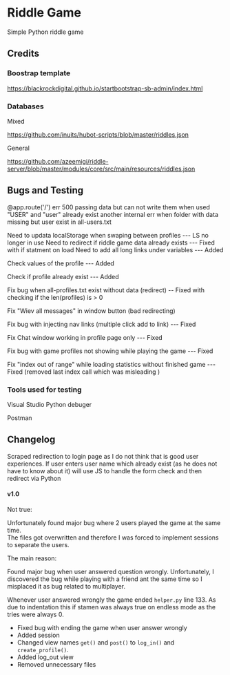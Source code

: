 # Riddle Game

Simple Python riddle game

## Credits

### Boostrap template

https://blackrockdigital.github.io/startbootstrap-sb-admin/index.html

### Databases

Mixed

https://github.com/inuits/hubot-scripts/blob/master/riddles.json

General

https://github.com/azeemigi/riddle-server/blob/master/modules/core/src/main/resources/riddles.json


## Bugs and Testing

@app.route('/')
err 500 passing data but can not write them when used "USER" and "user" already exist
another internal err when folder with data missing but user exist in all-users.txt


Need to updata localStorage when swaping between profiles --- LS no longer in use
Need to redirect if riddle game data already exists --- Fixed with if statment on load
Need to add all long links under variables --- Added

Check values of the profile --- Added

Check if profile already exist --- Added

Fix bug when all-profiles.txt exist without data (redirect) --  Fixed with checking if the len(profiles) is > 0

Fix "Wiev all messages" in window button (bad redirecting)

Fix bug with injecting nav links (multiple click add to link) --- Fixed

Fix Chat window working in profile page only --- Fixed

Fix bug with game profiles not showing while playing the game --- Fixed

Fix "index out of range" while loading statistics without finished game --- Fixed (removed last index call which was misleading )

### Tools used for testing

Visual Studio Python debuger

Postman


## Changelog

Scraped redirection to login page as I do not think that is good user experiences.
If user enters user name which already exist (as he does not have to know about it)
will use JS to handle the form check and then redirect via Python

#### v1.0

Not true:

Unfortunately found major bug where 2 users played the game at the same time.  
The files got overwritten and therefore I was forced to implement sessions to separate the users.

The main reason:

Found major bug when user answered question wrongly. Unfortunately, I discovered the bug while playing with a friend ant the same time so I misplaced it as bug related to multiplayer.

Whenever user answered wrongly the game ended `helper.py` line 133. As due to indentation this if stamen was always true on endless mode as the tries were always 0.

- Fixed bug with ending the game when user answer wrongly
- Added session
- Changed view names `get()` and `post()` to `log_in()` and `create_profile()`.
- Added log_out view
- Removed unnecessary files
